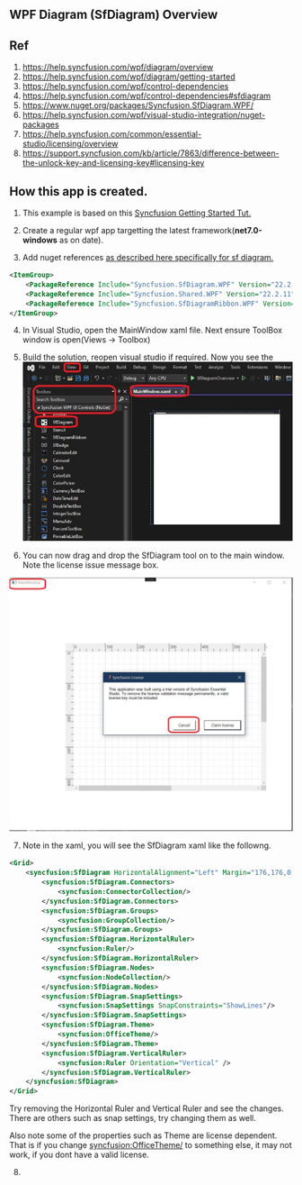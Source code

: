 ## WPF Diagram (SfDiagram) Overview 

## Ref
1. https://help.syncfusion.com/wpf/diagram/overview
2. https://help.syncfusion.com/wpf/diagram/getting-started
3. https://help.syncfusion.com/wpf/control-dependencies
4. https://help.syncfusion.com/wpf/control-dependencies#sfdiagram
5. https://www.nuget.org/packages/Syncfusion.SfDiagram.WPF/
6. https://help.syncfusion.com/wpf/visual-studio-integration/nuget-packages
7. https://help.syncfusion.com/common/essential-studio/licensing/overview
8. https://support.syncfusion.com/kb/article/7863/difference-between-the-unlock-key-and-licensing-key#licensing-key

## How this app is created.
1. This example is based on this [Syncfusion Getting Started Tut.](https://help.syncfusion.com/wpf/diagram/getting-started)

2. Create a regular wpf app targetting the latest framework(**net7.0-windows** as on date).

3. Add nuget references [as described here specifically for sf diagram.](https://help.syncfusion.com/wpf/control-dependencies#sfdiagram) 
```xml
<ItemGroup>
    <PackageReference Include="Syncfusion.SfDiagram.WPF" Version="22.2.11" />
	<PackageReference Include="Syncfusion.Shared.WPF" Version="22.2.11" />
	<PackageReference Include="Syncfusion.SfDiagramRibbon.WPF" Version="22.2.11" />
</ItemGroup>
```

4. In Visual Studio, open the MainWindow xaml file. Next ensure ToolBox window is open(Views -> Toolbox) 

5. Build the solution, reopen visual studio if required. Now you see the 
![Syncfusion tool box in Visual Studio](images/50_50SyncfusionToolBoxInVs2022.jpg)

6. You can now drag and drop the SfDiagram tool on to the main window. Note the license issue message box.

![SfDiagram in Main Window](images/51_50SfDiagramInMainWindow.jpg)

7. Note in the xaml, you will see the SfDiagram xaml like the followng.

```xml
<Grid>
    <syncfusion:SfDiagram HorizontalAlignment="Left" Margin="176,176,0,0" VerticalAlignment="Top" Height="462" Width="630">
        <syncfusion:SfDiagram.Connectors>
            <syncfusion:ConnectorCollection/>
        </syncfusion:SfDiagram.Connectors>
        <syncfusion:SfDiagram.Groups>
            <syncfusion:GroupCollection/>
        </syncfusion:SfDiagram.Groups>
        <syncfusion:SfDiagram.HorizontalRuler>
            <syncfusion:Ruler/>
        </syncfusion:SfDiagram.HorizontalRuler>
        <syncfusion:SfDiagram.Nodes>
            <syncfusion:NodeCollection/>
        </syncfusion:SfDiagram.Nodes>
        <syncfusion:SfDiagram.SnapSettings>
            <syncfusion:SnapSettings SnapConstraints="ShowLines"/>
        </syncfusion:SfDiagram.SnapSettings>
        <syncfusion:SfDiagram.Theme>
            <syncfusion:OfficeTheme/>
        </syncfusion:SfDiagram.Theme>
        <syncfusion:SfDiagram.VerticalRuler>
            <syncfusion:Ruler Orientation="Vertical" />
        </syncfusion:SfDiagram.VerticalRuler>
    </syncfusion:SfDiagram>
</Grid>
```

Try removing the Horizontal Ruler and Vertical Ruler and see the changes. There are others such as snap settings, try changing them as well. 

Also note some of the properties such as Theme are license dependent. That is if you change <syncfusion:OfficeTheme/> to something else, it may not work, if you dont have a valid license.

8. 